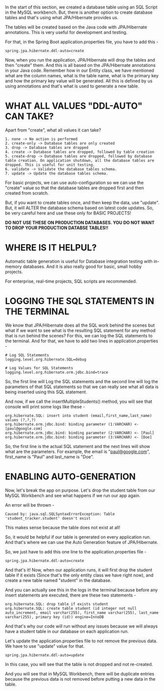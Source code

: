 In the start of this section, we created a database table using an SQL Script in the MySQL workbench. But, there is another option to create database tables and that's using what JPA/Hibernate provides us.

The tables will be created based on the Java code with JPA/Hibernate annotations. This is very useful for development and testing.

For that, in the Spring Boot application.properties file, you have to add this -

    spring.jpa.hibernate.ddl-auto=create

Now, when you run the application, JPA/Hibernate will drop the tables and then "create" them. And this is all based on the JPA/Hibernate annotations in your Java code. Remember how in our Entity class, we have mentioned what are the column names, what is the table name, what is the primary key and how the primary key value will be generated. All this is defined by us using annotations and that's what is used to generate a new table.

# WHAT ALL VALUES "DDL-AUTO" CAN TAKE?

Apart from "create", what all values it can take?

    1. none -> No action is performed
    2. create-only -> Database tables are only created
    3. drop -> Database tables are dropped
    4. create -> Database tables are dropped, followed by table creation
    5. create-drop -> Database tables are dropped, followed by database table creation. On application shutdown, all the database tables are dropped. This is useful for unit testing.
    6. validate -> Validate the database tables schema.
    7. update -> Update the database tables schema.

For basic projects, we can use auto-configuration so we can use the "create" value so that the database tables are dropped first and then created from scratch.

But, if you want to create tables once, and then keep the data, use "update". But, it will ALTER the database schema based on latest code updates. So, be very careful here and use these only for BASIC PROJECTS!

**DO NOT USE THESE ON PRODUCTION DATABASES. YOU DO NOT WANT TO DROP YOUR PRODUCTION DATABSE TABLES!!**

# WHERE IS IT HELPUL?

Automatic table generation is useful for Database integration testing with in-memory databases. And it is also really good for basic, small hobby projects.

For enterprise, real-time projects, SQL scripts are recommended.

# LOGGING THE SQL STATEMENTS IN THE TERMINAL

We know that JPA/Hibernate does all the SQL work behind the scenes but what if we want to see what is the resulting SQL statement for any method that is run behind the scenes? For this, we can log the SQL statements to the terminal. And for that, we have to add two lines in application.properties - 

    # Log SQL Statements
    logging.level.org.hibernate.SQL=debug

    # Log Values for SQL Statements
    logging.level.org.hibernate.orm.jdbc.bind=trace

So, the first line will Log the SQL statements and the second line will log the parameters of that SQL statements so that we can really see what all data is being inserted using this SQL statement.

And now, if we call the insertMultipleStudents() method, you will see that console will print some logs like these - 

    org.hibernate.SQL: insert into student (email,first_name,last_name) values (?,?,?)
    org.hibernate.orm.jdbc.bind: binding parameter (1:VARCHAR) <- [paul@google.com]
    org.hibernate.orm.jdbc.bind: binding parameter (2:VARCHAR) <- [Paul]
    org.hibernate.orm.jdbc.bind: binding parameter (3:VARCHAR) <- [Doe]

So, the first line is the actual SQL statement and the next lines will show what are the parameters. For example, the email is "paul@google.com", first_name is "Paul" and last_name is "Doe".

# ENABLING AUTO-GENERATION

Now, let's break the app on purpose. Let's drop the student table from our MySQL Workbench and see what happens if we run our app again.

An error will be thrown - 

    Caused by: java.sql.SQLSyntaxErrorException: Table 'student_tracker.student' doesn't exist

This makes sense because the table does not exist at all!

So, it would be helpful if our table is generated on every application run. And that's where we can use the Auto Generation feature of JPA/Hibernate.

So, we just have to add this one line to the application.properties file - 

    spring.jpa.hibernate.ddl-auto=create

And that's it! Now, when our application runs, it will first drop the student table if it exists (Since that's the only entity class we have right now), and create a new table named "student" in the database.

And you can actually see this in the logs in the terminal because before any insert statements are executed, there are these two statements - 

    org.hibernate.SQL: drop table if exists student
    org.hibernate.SQL: create table student (id integer not null auto_increment, email varchar(255), first_name varchar(255), last_name varchar(255), primary key (id)) engine=InnoDB

And that's why our code will run without any issues because we will always have a student table in our database on each application run.

Let's update the application.properties file to not remove the previous data. We have to use "update" value for that.

    spring.jpa.hibernate.ddl-auto=update

In this case, you will see that the table is not dropped and not re-created.

And you will see that in MySQL Workbench, there will be duplicate entries because the previous data is not removed before putting a new data in the table.
